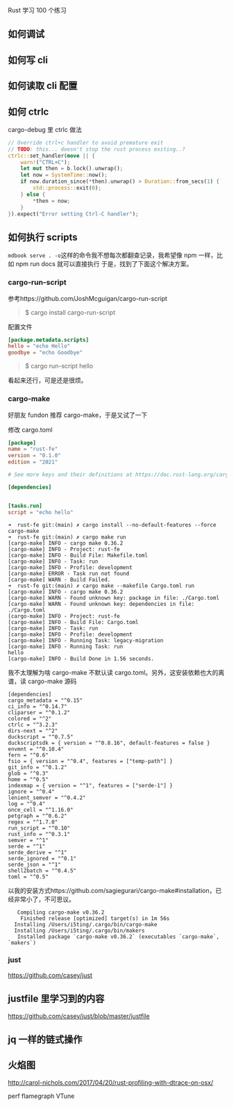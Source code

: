 Rust 学习 100 个练习

## 如何调试

## 如何写 cli

## 如何读取 cli 配置

## 如何 ctrlc

cargo-debug 里 ctrlc 做法

```rust
// Override ctrl+c handler to avoid premature exit
// TODO: this... doesn't stop the rust process exiting..?
ctrlc::set_handler(move || {
    warn!("CTRL+C");
    let mut then = b.lock().unwrap();
    let now = SystemTime::now();
    if now.duration_since(*then).unwrap() > Duration::from_secs(1) {
        std::process::exit(0);
    } else {
        *then = now;
    }
}).expect("Error setting Ctrl-C handler");
```

## 如何执行 scripts

`mdbook serve . -o`这样的命令我不想每次都翻查记录，我希望像 npm 一样，比如 npm run docs 就可以直接执行
于是，找到了下面这个解决方案。

### cargo-run-script

参考https://github.com/JoshMcguigan/cargo-run-script

> $ cargo install cargo-run-script

配置文件

```toml
[package.metadata.scripts]
hello = "echo Hello"
goodbye = "echo Goodbye"
```

> $ cargo run-script hello

看起来还行，可是还是很烦。

### cargo-make

好朋友 fundon 推荐 cargo-make，于是又试了一下

修改 cargo.toml

```toml
[package]
name = "rust-fe"
version = "0.1.0"
edition = "2021"

# See more keys and their definitions at https://doc.rust-lang.org/cargo/reference/manifest.html

[dependencies]


[tasks.run]
script = "echo hello"
```

```shell
➜  rust-fe git:(main) ✗ cargo install --no-default-features --force cargo-make
➜  rust-fe git:(main) ✗ cargo make run
[cargo-make] INFO - cargo make 0.36.2
[cargo-make] INFO - Project: rust-fe
[cargo-make] INFO - Build File: Makefile.toml
[cargo-make] INFO - Task: run
[cargo-make] INFO - Profile: development
[cargo-make] ERROR - Task run not found
[cargo-make] WARN - Build Failed.
➜  rust-fe git:(main) ✗ cargo make --makefile Cargo.toml run
[cargo-make] INFO - cargo make 0.36.2
[cargo-make] WARN - Found unknown key: package in file: ./Cargo.toml
[cargo-make] WARN - Found unknown key: dependencies in file: ./Cargo.toml
[cargo-make] INFO - Project: rust-fe
[cargo-make] INFO - Build File: Cargo.toml
[cargo-make] INFO - Task: run
[cargo-make] INFO - Profile: development
[cargo-make] INFO - Running Task: legacy-migration
[cargo-make] INFO - Running Task: run
hello
[cargo-make] INFO - Build Done in 1.56 seconds.
```

我不太理解为啥 cargo-make 不默认读 cargo.toml。另外，这安装依赖也大的离谱，读 cargo-make 源码

```
[dependencies]
cargo_metadata = "^0.15"
ci_info = "^0.14.7"
cliparser = "^0.1.2"
colored = "^2"
ctrlc = "^3.2.3"
dirs-next = "^2"
duckscript = "^0.7.5"
duckscriptsdk = { version = "^0.8.16", default-features = false }
envmnt = "^0.10.4"
fern = "^0.6"
fsio = { version = "^0.4", features = ["temp-path"] }
git_info = "^0.1.2"
glob = "^0.3"
home = "^0.5"
indexmap = { version = "^1", features = ["serde-1"] }
ignore = "^0.4"
lenient_semver = "^0.4.2"
log = "^0.4"
once_cell = "^1.16.0"
petgraph = "^0.6.2"
regex = "^1.7.0"
run_script = "^0.10"
rust_info = "^0.3.1"
semver = "^1"
serde = "^1"
serde_derive = "^1"
serde_ignored = "^0.1"
serde_json = "^1"
shell2batch = "^0.4.5"
toml = "^0.5"
```

以我的安装方式https://github.com/sagiegurari/cargo-make#installation，已经非常小了，不可思议。

```
   Compiling cargo-make v0.36.2
    Finished release [optimized] target(s) in 1m 56s
  Installing /Users/i5ting/.cargo/bin/cargo-make
  Installing /Users/i5ting/.cargo/bin/makers
   Installed package `cargo-make v0.36.2` (executables `cargo-make`, `makers`)
```

### just

https://github.com/casey/just

## justfile 里学习到的内容

https://github.com/casey/just/blob/master/justfile

## jq 一样的链式操作

## 火焰图

http://carol-nichols.com/2017/04/20/rust-profiling-with-dtrace-on-osx/

perf
flamegraph
VTune
